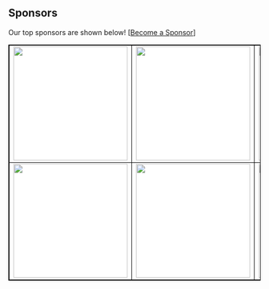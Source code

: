 ## Sponsors

Our top sponsors are shown below! [[Become a Sponsor](http://127.0.0.1:5001/readmesponsors-prod/us-central1/api/sponsors/MV4mDQ1aaBMG3Rmgkg0T)]

<table style="background-color: white; border: 1px solid black">
    <tbody>
        <tr width="1200px">
            <td width="300px" align="center" style="border: 1px solid black">
  <a href="http://127.0.0.1:5001/readmesponsors-prod/us-central1/api/sponsors/MV4mDQ1aaBMG3Rmgkg0T/0">
    <img src="https://storage.googleapis.com/readmesponsors-prod.firebasestorage.app/projects/MV4mDQ1aaBMG3Rmgkg0T/image_0.png" width="228"/>
  </a>
</td>
            <td width="300px" align="center" style="border: 1px solid black">
  <a href="http://127.0.0.1:5001/readmesponsors-prod/us-central1/api/sponsors/MV4mDQ1aaBMG3Rmgkg0T/1">
    <img src="https://storage.googleapis.com/readmesponsors-prod.firebasestorage.app/projects/MV4mDQ1aaBMG3Rmgkg0T/image_1.png" width="228"/>
  </a>
</td>
            <td width="300px" align="center" style="border: 1px solid black">
  <a href="http://127.0.0.1:5001/readmesponsors-prod/us-central1/api/sponsors/MV4mDQ1aaBMG3Rmgkg0T/2">
    <img src="https://storage.googleapis.com/readmesponsors-prod.firebasestorage.app/projects/MV4mDQ1aaBMG3Rmgkg0T/image_2.png" width="228"/>
  </a>
</td>
            <td width="300px" align="center" style="border: 1px solid black">
  <a href="http://127.0.0.1:5001/readmesponsors-prod/us-central1/api/sponsors/MV4mDQ1aaBMG3Rmgkg0T/3">
    <img src="https://storage.googleapis.com/readmesponsors-prod.firebasestorage.app/projects/MV4mDQ1aaBMG3Rmgkg0T/image_3.png" width="228"/>
  </a>
</td>
        </tr>
        <tr width="1200px">
            <td width="300px" align="center" style="border: 1px solid black">
  <a href="http://127.0.0.1:5001/readmesponsors-prod/us-central1/api/sponsors/MV4mDQ1aaBMG3Rmgkg0T/4">
    <img src="https://storage.googleapis.com/readmesponsors-prod.firebasestorage.app/projects/MV4mDQ1aaBMG3Rmgkg0T/image_4.png" width="228"/>
  </a>
</td>
            <td width="300px" align="center" style="border: 1px solid black">
  <a href="http://127.0.0.1:5001/readmesponsors-prod/us-central1/api/sponsors/MV4mDQ1aaBMG3Rmgkg0T/5">
    <img src="https://storage.googleapis.com/readmesponsors-prod.firebasestorage.app/projects/MV4mDQ1aaBMG3Rmgkg0T/image_5.png" width="228"/>
  </a>
</td>
            <td width="300px" align="center" style="border: 1px solid black">
  <a href="http://127.0.0.1:5001/readmesponsors-prod/us-central1/api/sponsors/MV4mDQ1aaBMG3Rmgkg0T/6">
    <img src="https://storage.googleapis.com/readmesponsors-prod.firebasestorage.app/projects/MV4mDQ1aaBMG3Rmgkg0T/image_6.png" width="228"/>
  </a>
</td>
            <td width="300px" align="center" style="border: 1px solid black">
  <a href="http://127.0.0.1:5001/readmesponsors-prod/us-central1/api/sponsors/MV4mDQ1aaBMG3Rmgkg0T/7">
    <img src="https://storage.googleapis.com/readmesponsors-prod.firebasestorage.app/projects/MV4mDQ1aaBMG3Rmgkg0T/image_7.png" width="228"/>
  </a>
</td>
        </tr>
    </tbody>
</table>
